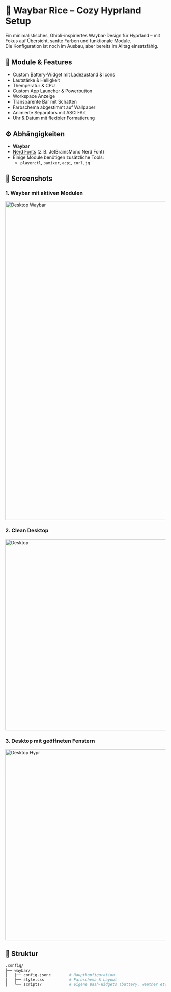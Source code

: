 # 🌿 Waybar Rice – Cozy Hyprland Setup

Ein minimalistisches, Ghibli-inspiriertes Waybar-Design für Hyprland – mit Fokus auf Übersicht, sanfte Farben und funktionale Module.  
Die Konfiguration ist noch im Ausbau, aber bereits im Alltag einsatzfähig.

## 🧩 Module & Features

- Custom Battery-Widget mit Ladezustand & Icons
- Lautstärke & Helligkeit
- Themperatur & CPU
- Custom App Launcher & Powerbutton
- Workspace Anzeige
- Transparente Bar mit Schatten
- Farbschema abgestimmt auf Wallpaper
- Animierte Separators mit ASCII-Art
- Uhr & Datum mit flexibler Formatierung

## ⚙️ Abhängigkeiten

* **Waybar**
* [Nerd Fonts](https://www.nerdfonts.com/) (z. B. JetBrainsMono Nerd Font)
* Einige Module benötigen zusätzliche Tools:
  - `playerctl`, `pamixer`, `acpi`, `curl`, `jq`

## 📸 Screenshots

### 1. Waybar mit aktiven Modulen  
<img src="https://github.com/user-attachments/assets/8d377fb8-6182-4c9f-9919-6542eec9579e" alt="Desktop Waybar" width="1000">

### 2. Clean Desktop  
<img src="https://github.com/user-attachments/assets/84d0eec5-bcde-40ee-ab76-989ce5dead9d" alt="Desktop" width="600">

### 3. Desktop mit geöffneten Fenstern  
<img src="https://github.com/user-attachments/assets/8f594c5e-4c6f-42ac-8962-f7deae8a9e30" alt="Desktop Hypr" width="600">

## 📁 Struktur

```bash
.config/
├── waybar/
│   ├── config.jsonc        # Hauptkonfiguration
│   ├── style.css           # Farbschema & Layout
│   └── scripts/            # eigene Bash-Widgets (battery, weather etc.)

